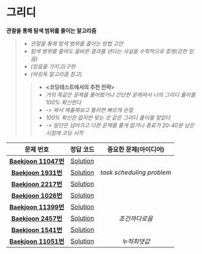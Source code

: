 # 그리디   
__관찰을 통해 탐색 범위를 줄이는 알고리즘__   
>*  _관찰을 통해 탐색 범위를 줄이는 방법 고안_    
>*  _탐색 범위를 줄여도 올바른 결과를 낸다는 사실을 수학적으로 증명(강한 믿음)_       
>*  _(믿음을 가지고)구현_    
>*  _(바킹독 알고리즘 참고)_   
>>* __<코딩테스트에서의 추천 전략>__   
>>* _거의 똑같은 문제를 풀어봤거나 간단한 문제여서 나의 그리디 풀이를 100% 확신한다_   
>>* _-> 짜서 제출해보고 틀리면 빠르게 손절_   
>>* _100% 확신은 없지만 맞는 것 같은 그리디 풀이를 찾았다_   
>>* _-> 일단은 넘어가고 다른 문제를 풀게 없거나 종료가 20-40분 남은 시점에 코딩 시작_      
   
| 문제 번호 | 정답 코드 |  중요한 문제(아이디어) |    
| :--: | :--: |:--: |   
| __[Baekjoon 11047번](https://www.acmicpc.net/problem/11047)__   | [Solution](https://github.com/jhmin-kk99/Algorithm-Study/blob/main/Greedy/11047.cpp)    | |
| __[Baekjoon 1931번](https://www.acmicpc.net/problem/1931)__   | [Solution](https://github.com/jhmin-kk99/Algorithm-Study/blob/main/Greedy/1931.cpp)    |_task scheduling problem_|
| __[Baekjoon 2217번](https://www.acmicpc.net/problem/2217)__   | [Solution](https://github.com/jhmin-kk99/Algorithm-Study/blob/main/Greedy/2217.cpp)    ||
| __[Baekjoon 1026번](https://www.acmicpc.net/problem/1026)__   | [Solution](https://github.com/jhmin-kk99/Algorithm-Study/blob/main/Greedy/1026.cpp)    ||
| __[Baekjoon 11399번](https://www.acmicpc.net/problem/11399)__   | [Solution](https://github.com/jhmin-kk99/Algorithm-Study/blob/main/Greedy/11399.cpp)    ||
| __[Baekjoon 2457번](https://www.acmicpc.net/problem/2457)__   | [Solution](https://github.com/jhmin-kk99/Algorithm-Study/blob/main/Greedy/2457.cpp)    |_조건까다로움_|
| __[Baekjoon 1541번](https://www.acmicpc.net/problem/1541)__   | [Solution](https://github.com/jhmin-kk99/Algorithm-Study/blob/main/Greedy/1541.cpp)    ||
| __[Baekjoon 11051번](https://www.acmicpc.net/problem/11051)__   | [Solution](https://github.com/jhmin-kk99/Algorithm-Study/blob/main/Greedy/11051.cpp)    |_누적최댓값_|
